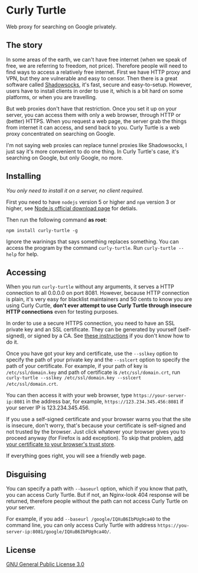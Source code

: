 # Curly Turtle

Web proxy for searching on Google privately.

## The story

In some areas of the earth, we can't have free internet (when we speak of free, we are referring to freedom, not price). Therefore people will need to find ways to access a relatively free internet. First we have HTTP proxy and VPN, but they are vulnerable and easy to censor. Then there is a great software called [Shadowsocks](https://github.com/Long-live-shadowsocks/shadowsocks), it's fast, secure and easy-to-setup. However, users have to install clients in order to use it, which is a bit hard on some platforms, or when you are travelling.

But web proxies don't have that restriction. Once you set it up on your server, you can access them with only a web browser, through HTTP or (better) HTTPS. When you request a web page, the server grab the things from internet it can access, and send back to you. Curly Turtle is a web proxy concentrated on searching on Google.

I'm not saying web proxies can replace tunnel proxies like Shadowsocks, I just say it's more convenient to do one thing. In Curly Turtle's case, it's searching on Google, but only Google, no more.

## Installing

*You only need to install it on a server, no client required.*

First you need to have `nodejs` version 5 or higher and `npm` version 3 or higher, see [Node.js official download page](https://nodejs.org/en/download/stable/) for detials.

Then run the following command **as root**:

	npm install curly-turtle -g

Ignore the warinings that says something replaces something. You can access the program by the command `curly-turtle`. Run `curly-turtle --help` for help.

## Accessing

When you run `curly-turtle` without any arguments, it serves a HTTP connection to all 0.0.0.0 on port 8081. However, because HTTP connection is plain, it's very easy for blacklist maintainers and 50 cents to know you are using Curly Curtle, **don't ever attempt to use Curly Turtle through insecure HTTP connections** even for testing purposes.

In order to use a secure HTTPS connection, you need to have an SSL private key and an SSL certificate. They can be generated by yourself (self-signed), or signed by a CA. See [these instructions](https://www.digitalocean.com/community/tutorials/openssl-essentials-working-with-ssl-certificates-private-keys-and-csrs) if you don't know how to do it.

Once you have got your key and certificate, use the `--sslkey` option to specify the path of your private key and the `--sslcert` option to specify the path of your certificate. For example, if your path of key is `/etc/ssl/domain.key` and path of certificate is `/etc/ssl/domain.crt`, run `curly-turtle --sslkey /etc/ssl/domain.key --sslcert /etc/ssl/domain.crt`.

You can then access it with your web browser, type `https://your-server-ip:8081` in the address bar, for example, `https://123.234.345.456:8081` if your server IP is 123.234.345.456.

If you use a self-signed certificate and your browser warns you that the site is insecure, don't worry, that's because your certificate is self-signed and not trusted by the browser. Just click whatever your browser gives you to proceed anyway (for Firefox is add exception). To skip that problem, [add your certificate to your browser's trust store](https://www.google.com/searchq=add+self-signed+certificate+to+trust+store).

If everything goes right, you will see a friendly web page.

## Disguising

You can specify a path with `--baseurl` option, which if you know that path, you can access Curly Turtle. But if not, an Nginx-look 404 response will be returned, therefore people without the path can not access Curly Turtle on your server.

For example, if you add `--baseurl /google/IQXuB6IbPUg9ca4O` to the command line, you can only access Curly Turtle with address `https://you-server-ip:8081/google/IQXuB6IbPUg9ca4O/`.

## License

[GNU General Public License 3.0](LICENSE)
